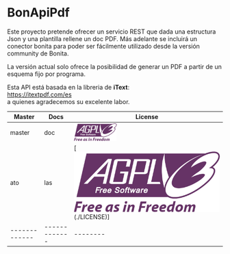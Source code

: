 # BonApiPdf

Este proyecto pretende ofrecer un servicio REST que dada una estructura Json y una plantilla rellene un doc PDF.
Más adelante se incluirá un conector bonita para poder ser fácilmente utilizado desde la versión community de Bonita.

La versión actual solo ofrece la posibilidad de generar un PDF a partir de un esquema fijo por programa.

Esta API está basada en la libreria de <b>iText</b>:<br />
https://itextpdf.com/es
<br />
a quienes agradecemos su excelente labor.

| Master      | Docs        | License|
|-------------|-------------|--------|
|master|doc|<img src="./imgs/AGPLv3_Logo.svg" width="100" />|
|ato|las|[![GitHub license](./imgs/AGPLv3_Logo.svg)(./LICENSE)]|
|-------------|-------------|--------|


